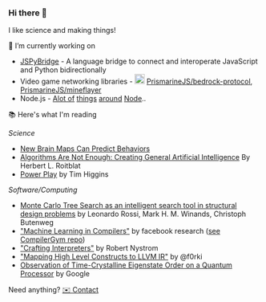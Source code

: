### Hi there 👋

I like science and making things!

🔭 I’m currently working on
  -  [JSPyBridge](https://github.com/extremeheat/JSPyBridge) - A language bridge to connect and interoperate JavaScript and Python bidirectionally
  -  Video game networking libraries - <img width=20 height=20 src="https://static.wikia.nocookie.net/minecraft/images/f/fe/GrassNew.png/revision/latest?cb=20190903234415"/> [PrismarineJS/bedrock-protocol](https://github.com/PrismarineJS/bedrock-protocol/), [PrismarineJS/mineflayer](https://github.com/PrismarineJS/mineflayer/)
  -  Node.js - [Alot of](https://github.com/extremeheat/node-raknet-native) [things](https://github.com/extremeheat/node-leveldb-zlib) [around](https://github.com/ProtoDef-io/node-protodef) [Node](https://github.com/extremeheat/protodef-yaml).. 

📚 Here's what I'm reading

*Science*
* [New Brain Maps Can Predict Behaviors](https://www.quantamagazine.org/new-brain-maps-can-predict-behaviors-20211206/)
* [Algorithms Are Not Enough: Creating General Artificial Intelligence](https://mitpress.mit.edu/books/algorithms-are-not-enough) By Herbert L. Roitblat
* [Power Play](https://www.penguinrandomhouse.com/books/611077/power-play-by-tim-higgins/) by Tim Higgins

*Software/Computing*
* [Monte Carlo Tree Search as an intelligent search tool in structural design problems](https://doi.org/10.1007/s00366-021-01338-2) by Leonardo Rossi,  Mark H. M. Winands, Christoph Butenweg
* ["Machine Learning in Compilers"](https://research.fb.com/wp-content/uploads/2020/09/Machine-Learning-in-Compilers-Past-Present-and-Future.pdf) by facebook research ([see CompilerGym repo](https://github.com/facebookresearch/CompilerGym))
* ["Crafting Interpreters"](https://craftinginterpreters.com/) by Robert Nystrom
* ["Mapping High Level Constructs to LLVM IR"](https://mapping-high-level-constructs-to-llvm-ir.readthedocs.io/en/latest/README.html) by @f0rki
* [Observation of Time-Crystalline Eigenstate Order on a Quantum Processor](https://arxiv.org/pdf/2107.13571.pdf) by Google


Need anything? [✉️ Contact](mailto:extreme@protonmail.ch)


<!--
**extremeheat/extremeheat** is a ✨ _special_ ✨ repository because its `README.md` (this file) appears on your GitHub profile.

Here are some ideas to get you started:

- 🔭 I’m currently working on ...
- 🌱 I’m currently learning ...
- 👯 I’m looking to collaborate on ...
- 🤔 I’m looking for help with ...
- 💬 Ask me about ...
- 📫 How to reach me: ...
- 😄 Pronouns: ...
- ⚡ Fun fact: ...
-->
